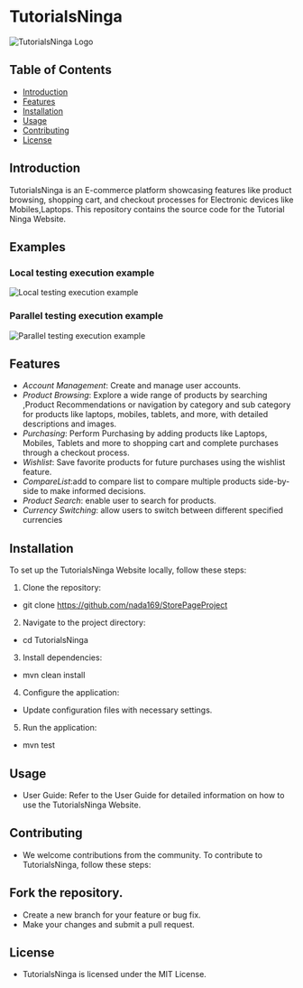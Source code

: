 # TutorialsNinga

![TutorialsNinga Logo](https://tutorialsninja.com/demo/image/cache/catalog/demo/banners/MacBookAir-1140x380.jpg)

## Table of Contents

- [Introduction](#introduction)
- [Features](#features)
- [Installation](#installation)
- [Usage](#usage)
- [Contributing](#contributing)
- [License](#license)

## Introduction

TutorialsNinga is an E-commerce platform showcasing features like product browsing, shopping cart, and checkout
processes for Electronic devices like Mobiles,Laptops. This repository contains the source code for the Tutorial Ninga
Website.

## Examples

### Local testing execution example

![Local testing execution example](sequential.gif)

### Parallel testing execution example

![Parallel testing execution example](parallel.gif)

## Features

- *Account Management*: Create and manage user accounts.
- *Product Browsing*: Explore a wide range of products by searching ,Product Recommendations or navigation by category
  and sub category for products like laptops, mobiles, tablets, and more, with detailed descriptions and images.
- *Purchasing*: Perform Purchasing by adding products like Laptops, Mobiles, Tablets and more to shopping cart and
  complete purchases through a checkout process.
- *Wishlist*: Save favorite products for future purchases using the wishlist feature.
- *CompareList*:add to compare list to compare multiple products side-by-side to make informed decisions.
- *Product Search*: enable user to search for products.
- *Currency Switching*: allow users to switch between different specified currencies

## Installation

To set up the TutorialsNinga Website locally, follow these steps:

1. Clone the repository:

* git clone https://github.com/nada169/StorePageProject

2. Navigate to the project directory:

* cd TutorialsNinga

3. Install dependencies:

* mvn clean install

4. Configure the application:

* Update configuration files with necessary settings.

5. Run the application:

* mvn test

## Usage

* User Guide: Refer to the User Guide for detailed information on how to use the TutorialsNinga Website.

## Contributing

* We welcome contributions from the community. To contribute to TutorialsNinga, follow these steps:

## Fork the repository.

* Create a new branch for your feature or bug fix.
* Make your changes and submit a pull request.

## License

* TutorialsNinga is licensed under the MIT License.